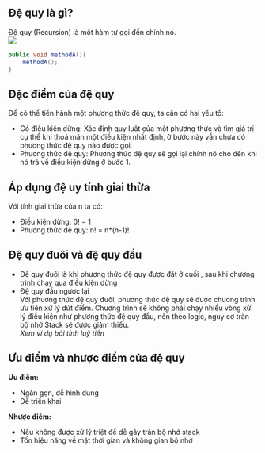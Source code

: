 ## Đệ quy là gì?
Đệ quy (Recursion) là một hàm tự gọi đến chính nó.  
![](https://github.com/EriChannel/DataStructures_Algorithms_Techmaster/blob/bbdcd9681d845d694d09e8415d757feecff10324/images/recursion.jpeg)  

```java
public void methodA(){
    methodA();
}
```

## Đặc điểm của đệ quy
Để có thể tiến hành một phương thức đệ quy, ta cần có hai yếu tố:  
- Có điều kiện dừng: Xác định quy luật của một phương thức và tìm giá trị cụ thể khi thoả mãn một điều kiện nhất định, ở bước này vẫn chưa có phương thức đệ quy nào được gọi.  
- Phương thức đệ quy: Phương thức đệ quy sẽ gọi lại chính nó cho đến khi nó trả về điều kiện dừng ở bước 1.

## Áp dụng đệ uy tính giai thừa
Với tính giai thừa của n ta có:   
- Điều kiện dừng: 0! = 1  
- Phương thức đệ quy: n! = n*(n-1)!  

## Đệ quy đuôi và đệ quy đầu
- Đệ quy đuôi là khi phương thức đệ quy được đặt ở cuối , sau khi chương trình chạy qua điều kiện dừng  
- Đệ quy đầu ngược lại  
Với phương thức đệ quy đuôi, phương thức đệ quy sẽ được chương trình ưu tiên xử lý dứt điểm. Chương trình sẽ không phải chạy nhiều vòng xử lý điều kiện như phương thức đệ quy đầu, nên theo logic, nguy cơ tràn bộ nhớ Stack sẽ được giảm thiểu.  
*Xem ví dụ bài tính luỹ tiến*  

## Ưu điểm và nhược điểm của đệ quy
**Ưu điểm:**  
- Ngắn gọn, dễ hình dung  
- Dễ triển khai  

**Nhược điểm:**  
- Nếu không được xử lý triệt để dễ gây tràn bộ nhớ stack  
- Tốn hiệu năng về mặt thời gian và không gian bộ nhớ  
